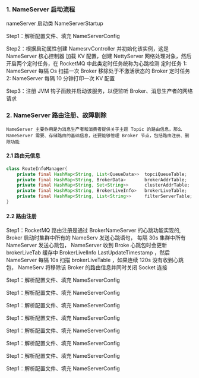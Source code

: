 

### 1. NameServer 启动流程

nameServer 启动类 NameServerStartup

Step1：解析配置文件、填充 NameServerConfig 

Step2：根据启动属性创建 NamesrvController 并初始化该实例，这是 NameServer 核心控制器
加载 KV 配置，创建 NettyServer 网络处理对象，然后开启两个定时任务，在 RocketMQ
中此类定时任务统称为心跳检测
定时任务 1: NameServer 每隔 Os 扫描一次 Broker 移除处于不激活状态的 Broker
定时任务 2: NameServer 每隔 10 分钟打印一次 KV 配置

Step3：注册 JVM 钩子函数并启动该服务，以便监听 Broker、消息生产者的网络请求




### 2. NameServer 路由注册、故障剔除
    NameServer 主要作用是为消息生产者和消费者提供关于主题 Topic 的路由信息，那么 NameServer 需要、存储路由的基础信息，还要能够管理 Broker 节点，包括路由注册、删除功能

#### 2.1 路由元信息

```java
class RouteInfoManager{
    private final HashMap<String, List<QueueData>>  topciQueueTable;
    private final HashMap<String, BrokerData>       brokerAddrTable;
    private final HashMap<String, Set<String>>      clusterAddrTable;
    private final HashMap<String, BrokerLiveInfo>   brokerLiveTable;
    private final HashMap<String, List<String>>     filterServerTable;
}
```

#### 2.2 路由注册
Step1：RocketMQ 路由注册是通过 BrokerNameServer 的心跳功能实现的, Broker 启动时集群中所有的 NameServ 发送心跳语句，
每隔 30s 集群中所有 NameServer 发送心跳包， NameServer 收到 Broke 心跳包时会更新 brokerLiveTab 缓存中 BrokerLivelInfo
LastUpdateTimestamp ，然后 NameServer 每隔 10s 扫描 brokerLiveTable ，如果连续 120s
没有收到心跳包， NameServ 将移除该 Broker 的路由信息并同时关闭 Socket 连接

Step1：解析配置文件、填充 NameServerConfig

Step1：解析配置文件、填充 NameServerConfig

Step1：解析配置文件、填充 NameServerConfig

Step1：解析配置文件、填充 NameServerConfig

Step1：解析配置文件、填充 NameServerConfig

Step1：解析配置文件、填充 NameServerConfig

Step1：解析配置文件、填充 NameServerConfig

Step1：解析配置文件、填充 NameServerConfig 